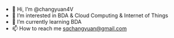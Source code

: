 - 👋 Hi, I’m @changyuan4V
- 👀 I’m interested in BDA & Cloud Computing & Internet of Things
- 🌱 I’m currently learning BDA
- 📫 How to reach me sqchangyuan@gmail.com

